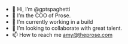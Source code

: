 - 👋 Hi, I’m @gptspaghetti
- 👀 I’m the COO of Prose.
- 🌱 I’m currently working in a build
- 💞️ I’m looking to collaborate with great talent. 
- 📫 How to reach me amy@theprose.com

<!---
gptspaghetti/gptspaghetti is a ✨ special ✨ repository because its `README.md` (this file) appears on your GitHub profile.
You can click the Preview link to take a look at your changes.
--->
